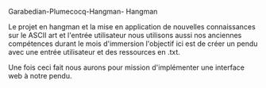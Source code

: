 Garabedian-Plumecocq-Hangman-
Hangman 

Le projet en hangman et la mise en application de nouvelles connaissances sur le ASCII art et l'entrée utilisateur nous utilisons aussi nos anciennes compétences durant le mois d'immersion l'objectif ici est de créer un pendu avec une entrée utilisateur et des ressources en .txt.

Une fois ceci fait nous aurons pour mission d'implémenter une interface web à notre pendu.
